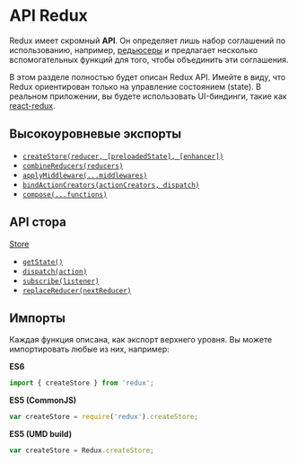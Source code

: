 # API Redux

Redux имеет скромный **API**. Он определяет лишь набор соглашений по использованию, например, [редьюсеры](../Glossary.md#reducer) и предлагает несколько вспомогательных функций для того, чтобы объединить эти соглашения.

В этом разделе полностью будет описан Redux API. Имейте в виду, что Redux ориентирован только на управление состоянием (state). В реальном приложении, вы будете использовать UI-биндинги, такие как [react-redux](https://github.com/gaearon/react-redux).

## Высокоуровневые экспорты

- [`createStore(reducer, [preloadedState], [enhancer])`](createStore.md)
- [`combineReducers(reducers)`](combineReducers.md)
- [`applyMiddleware(...middlewares)`](applyMiddleware.md)
- [`bindActionCreators(actionCreators, dispatch)`](bindActionCreators.md)
- [`compose(...functions)`](compose.md)

## API стора

[Store](Store.md)

- [`getState()`](Store.md#getState)
- [`dispatch(action)`](Store.md#dispatch)
- [`subscribe(listener)`](Store.md#subscribe)
- [`replaceReducer(nextReducer)`](Store.md#replaceReducer)

## Импорты

Каждая функция описана, как экспорт верхнего уровня. Вы можете импортировать любые из них, например:

**ES6**

```js
import { createStore } from 'redux';
```

**ES5 (CommonJS)**

```js
var createStore = require('redux').createStore;
```

**ES5 (UMD build)**

```js
var createStore = Redux.createStore;
```
